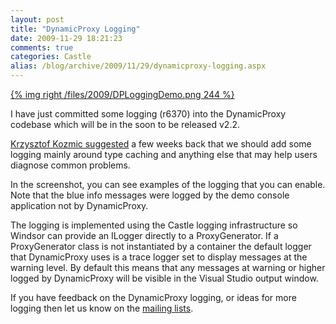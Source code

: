 ```yaml
---
layout: post
title: "DynamicProxy Logging"
date: 2009-11-29 18:21:23
comments: true
categories: Castle
alias: /blog/archive/2009/11/29/dynamicproxy-logging.aspx
---
```


[{% img right /files/2009/DPLoggingDemo.png 244 %}](/files/2009/DPLoggingDemo.png)

I have just committed some logging (r6370) into the DynamicProxy codebase which will be in the soon to be released v2.2.

[Krzysztof Kozmic suggested][1] a few weeks back that we should add some logging mainly around type caching and anything else that may
help users diagnose common problems.

In the screenshot, you can see examples of the logging that you can enable. Note that the blue info messages were logged by the demo console
application not by DynamicProxy.

The logging is implemented using the Castle logging infrastructure so Windsor can provide an ILogger directly to a ProxyGenerator. If a
ProxyGenerator class is not instantiated by a container the default logger that DynamicProxy uses is a trace logger set to display messages
at the warning level. By default this means that any messages at warning or higher logged by DynamicProxy will be visible in the Visual
Studio output window.

If you have feedback on the DynamicProxy logging, or ideas for more logging then let us know on the [mailing lists][2].

[1]: http://issues.castleproject.org/issue/DYNPROXY-120
[2]: http://www.castleproject.org/community/mailinglists.html
